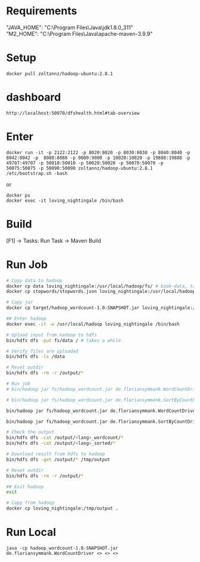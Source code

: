 # Requirements
"JAVA_HOME": "C:\\Program Files\\Java\\jdk1.8.0_311"  
"M2_HOME": "C:\\Program Files\\Java\\apache-maven-3.9.9"  

# Setup
`docker pull zoltannz/hadoop-ubuntu:2.8.1`  

# dashboard
`http://localhost:50070/dfshealth.html#tab-overview`

# Enter
```
docker run -it -p 2122:2122 -p 8020:8020 -p 8030:8030 -p 8040:8040 -p 8042:8042 -p  8088:8088 -p 9000:9000 -p 10020:10020 -p 19888:19888 -p 49707:49707 -p 50010:50010 -p 50020:50020 -p 50070:50070 -p 50075:50075 -p 50090:50090 zoltannz/hadoop-ubuntu:2.8.1 /etc/bootstrap.sh -bash
```  

or  

```
docker ps
docker exec -it loving_nightingale /bin/bash
```

# Build
[F1] -> Tasks: Run Task -> Maven Build

# Run Job
``` bash
# Copy data to hadoop
docker cp data loving_nightingale:/usr/local/hadoop/fs/ # book-data, takes a while
docker cp stopwords/stopwords.json loving_nightingale:/usr/local/hadoop/fs/data/ # stopwords

# Copy jar
docker cp target/hadoop_wordcount-1.0-SNAPSHOT.jar loving_nightingale:/usr/local/hadoop/fs/hadoop_wordcount.jar

## Enter hadoop
docker exec -it -w /usr/local/hadoop loving_nightingale /bin/bash

# Upload input from hadoop to hdfs
bin/hdfs dfs -put fs/data / # takes a while

# Verify files are uploaded
bin/hdfs dfs -ls /data

# Reset outdir
bin/hdfs dfs -rm -r /output/*

# Run job
# bin/hadoop jar fs/hadoop_wordcount.jar de.floriansymmank.WordCountDriver /data/de/de.txt /output/de_wordcount /data/stopwords.json # first job: wordcount

# bin/hadoop jar fs/hadoop_wordcount.jar de.floriansymmank.SortByCountDriver /output/de_wordcount/part-r-00000 /output/de_sorted 

bin/hadoop jar fs/hadoop_wordcount.jar de.floriansymmank.WordCountDriver /data/<lang>/<lang>.txt /output/<lang>_wordcount /data/stopwords.json # first job: wordcount

bin/hadoop jar fs/hadoop_wordcount.jar de.floriansymmank.SortByCountDriver /output/<lang>_wordcount/part-r-00000 /output/<lang>_sorted # second job: sort by count

# Check the output
bin/hdfs dfs -cat /output/<lang>_wordcount/*
bin/hdfs dfs -cat /output/<lang>_sorted/*

# Download result from hdfs to hadoop
bin/hdfs dfs -get /output/* /tmp/output

# Reset outdir
bin/hdfs dfs -rm -r /output/*

## Exit hadoop
exit

# Copy from hadoop
docker cp loving_nightingale:/tmp/output .
```

# Run Local
`java -cp hadoop_wordcount-1.0-SNAPSHOT.jar de.floriansymmank.WordCountDriver <> <> <>`
